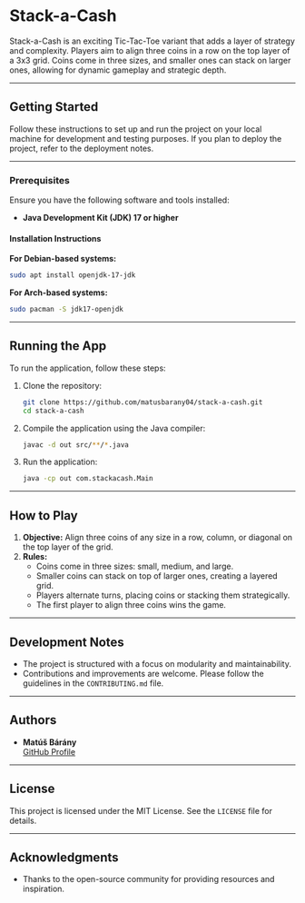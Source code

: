 # Stack-a-Cash

Stack-a-Cash is an exciting Tic-Tac-Toe variant that adds a layer of strategy and complexity. Players aim to align three coins in a row on the top layer of a 3x3 grid. Coins come in three sizes, and smaller ones can stack on larger ones, allowing for dynamic gameplay and strategic depth.

---

## Getting Started

Follow these instructions to set up and run the project on your local machine for development and testing purposes. If you plan to deploy the project, refer to the deployment notes.

---

### Prerequisites

Ensure you have the following software and tools installed:

- **Java Development Kit (JDK) 17 or higher**

#### Installation Instructions

**For Debian-based systems:**
```bash
sudo apt install openjdk-17-jdk
```

**For Arch-based systems:**
```bash
sudo pacman -S jdk17-openjdk
```

---

## Running the App

To run the application, follow these steps:

1. Clone the repository:
   ```bash
   git clone https://github.com/matusbarany04/stack-a-cash.git
   cd stack-a-cash
   ```

2. Compile the application using the Java compiler:
   ```bash
   javac -d out src/**/*.java
   ```

3. Run the application:
   ```bash
   java -cp out com.stackacash.Main
   ```

---

## How to Play

1. **Objective:** Align three coins of any size in a row, column, or diagonal on the top layer of the grid.
2. **Rules:**
   - Coins come in three sizes: small, medium, and large.
   - Smaller coins can stack on top of larger ones, creating a layered grid.
   - Players alternate turns, placing coins or stacking them strategically.
   - The first player to align three coins wins the game.

---

## Development Notes

- The project is structured with a focus on modularity and maintainability.
- Contributions and improvements are welcome. Please follow the guidelines in the `CONTRIBUTING.md` file.

---

## Authors

- **Matúš Bárány**  
  [GitHub Profile](https://github.com/matusbarany04)

---

## License

This project is licensed under the MIT License. See the `LICENSE` file for details.

---

## Acknowledgments

- Thanks to the open-source community for providing resources and inspiration.
